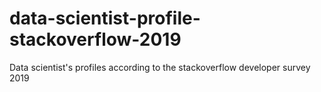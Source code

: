 # data-scientist-profile-stackoverflow-2019
Data scientist's profiles according to the stackoverflow developer survey 2019
